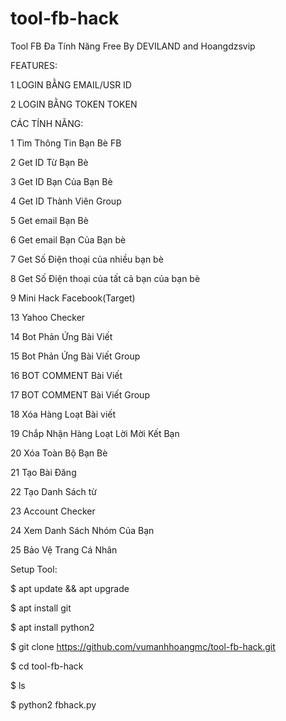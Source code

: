 # tool-fb-hack
Tool FB Đa Tính Năng Free By DEVILAND and Hoangdzsvip

FEATURES:

1 LOGIN BẰNG EMAIL/USR ID

2 LOGIN BẰNG TOKEN TOKEN

CÁC TÍNH NĂNG:

1 Tìm Thông Tin Bạn Bè FB

2 Get ID Từ Bạn Bè

3 Get ID Bạn Của Bạn Bè

4 Get ID Thành Viên Group

5 Get email Bạn Bè

6 Get email Bạn Của Bạn bè

7 Get Số Điện thoại của nhiều bạn bè

8 Get Số Điện thoại của tất cả bạn của bạn bè

9 Mini Hack Facebook(Target)

13 Yahoo Checker

14 Bot Phản Ứng Bài Viết

15 Bot Phản Ứng Bài Viết Group

16 BOT COMMENT Bài Viết

17 BOT COMMENT Bài Viết Group

18 Xóa Hàng Loạt Bài viết

19 Chắp Nhận Hàng Loạt Lời Mời Kết Bạn

20 Xóa Toàn Bộ Bạn Bè

21 Tạo Bài Đăng

22 Tạo Danh Sách từ

23 Account Checker

24 Xem Danh Sách Nhóm Của Bạn

25 Bảo Vệ Trang Cá Nhân

Setup Tool:

$ apt update && apt upgrade

$ apt install git

$ apt install python2

$ git clone https://github.com/vumanhhoangmc/tool-fb-hack.git

$ cd tool-fb-hack

$ ls

$ python2 fbhack.py
